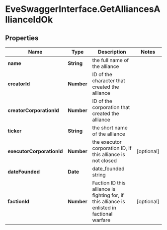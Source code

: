 # EveSwaggerInterface.GetAlliancesAllianceIdOk

## Properties
Name | Type | Description | Notes
------------ | ------------- | ------------- | -------------
**name** | **String** | the full name of the alliance | 
**creatorId** | **Number** | ID of the character that created the alliance | 
**creatorCorporationId** | **Number** | ID of the corporation that created the alliance | 
**ticker** | **String** | the short name of the alliance | 
**executorCorporationId** | **Number** | the executor corporation ID, if this alliance is not closed | [optional] 
**dateFounded** | **Date** | date_founded string | 
**factionId** | **Number** | Faction ID this alliance is fighting for, if this alliance is enlisted in factional warfare | [optional] 


